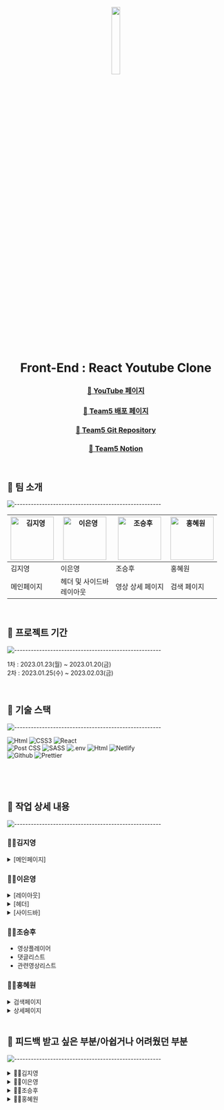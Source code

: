 <p align="center"> 
  <img src="https://user-images.githubusercontent.com/90189513/216623820-49ca21d0-b298-4a1c-9b48-cc667aba2369.png" width="20%" height="20%">
</p>

<h1 align="center"> Front-End : React Youtube Clone </h1>
<h3 align="center">  <a href="https://www.youtube.com/">🔗 YouTube 페이지</a> </h3>
<h3 align="center"><a href="https://fastidious-entremet-53e5ce.netlify.app/">🔗 Team5 배포 페이지 </a> </h3>
<h3 align="center">  <a href="https://github.com/react-toyproject-team5/react-youtube-clone">🔗 Team5 Git Repository</a> </h3>
<h3 align="center">  <a href="https://lace-marigold-6ad.notion.site/5-7985818b00654994beae56511e650d7b">🔗 Team5 Notion</a> </h3>

<br/>

## 🦖 팀 소개<br/>

![-----------------------------------------------------](https://raw.githubusercontent.com/andreasbm/readme/master/assets/lines/grass.png)

| <img src="https://user-images.githubusercontent.com/90189513/213643505-20b220f0-4b44-4cd7-81de-ad41e62a252b.png" width="100px" height="100px;" alt="김지영"> | <img src="https://user-images.githubusercontent.com/90189513/213642407-b57ea03c-6158-449d-b511-b6deeaa03019.png" width="100px" height="100px;" alt="이은영"> | <img src="https://user-images.githubusercontent.com/90189513/213642351-e0cbb3a1-2072-470e-8278-ea54bca73e1b.png" width="100px" height="100px;" alt="조승후"> | <img src="https://user-images.githubusercontent.com/90189513/213644979-b6364481-4cba-4376-8872-ff943c109946.jpeg"  width="100px" height="100px;" alt="홍혜원"> |
| ------------------------------------------------------------------------------------------------------------------------------------------------------------ | ------------------------------------------------------------------------------------------------------------------------------------------------------------ | ------------------------------------------------------------------------------------------------------------------------------------------------------------ | -------------------------------------------------------------------------------------------------------------------------------------------------------------- |
| 김지영                                                                                                                                                       | 이은영                                                                                                                                                       | 조승후                                                                                                                                                       | 홍혜원                                                                                                                                                         |
| 메인페이지                                                                                                                                                   | 헤더 및 사이드바 <br/> 레이아웃                                                                                                                              | 영상 상세 페이지                                                                                                                                             | 검색 페이지                                                                                                                                                    |

<br/>

## 🦖 프로젝트 기간

![-----------------------------------------------------](https://raw.githubusercontent.com/andreasbm/readme/master/assets/lines/grass.png)

1차 : 2023.01.23(월) ~ 2023.01.20(금)<br/>
2차 : 2023.01.25(수) ~ 2023.02.03(금)

<br/>

## 🦖 기술 스택

![-----------------------------------------------------](https://raw.githubusercontent.com/andreasbm/readme/master/assets/lines/grass.png)

<div>
  <div>

<!-- HTML5 -->

<img alt="Html" src ="https://img.shields.io/badge/HTML-E34F26.svg?&style=for-the-badge&logo=HTML5&logoColor=white"/> <!-- CSS --> <img alt="CSS3" src ="https://img.shields.io/badge/CSS3-FF9933.svg?&style=for-the-badge&logo=CSS3&logoColor=white"/> <!-- React --> <img alt="React" src="https://img.shields.io/badge/react-61DAFB?style=for-the-badge&logo=react&logoColor=black"><br/> <!-- Post CSS --> <img alt="Post CSS" src="https://img.shields.io/badge/Post CSS-DD3A0A?style=for-the-badge&logo=PostCSS&logoColor=white"> <!-- SCSS --> <img alt="SASS" src="https://img.shields.io/badge/SASS-CC6699?style=for-the-badge&logo=SASS&logoColor=white"> <!-- .env --> <img alt=".env" src="https://img.shields.io/badge/.ENV-ECD53F?style=for-the-badge&logo=.ENV&logoColor=white"> <!-- axios --> <img alt="Html" src ="https://img.shields.io/badge/axios-000.svg?&style=for-the-badge&logo=axios&logoColor=white"/> <!-- Netlify --> <img alt="Netlify" src="https://img.shields.io/badge/NETLIFY-00C7B7?style=for-the-badge&logo=NETLIFY&logoColor=white"><br/> <!-- Github --> <img alt="Github" src="https://img.shields.io/badge/Github-181717?style=for-the-badge&logo=Github&logoColor=white"> <!-- Prettier --> <img alt="Prettier" src="https://img.shields.io/badge/Prettier-F7B93E?style=for-the-badge&logo=Prettier&logoColor=black">

<br/>

<br/>

<br/>

## 🦖 작업 상세 내용

![-----------------------------------------------------](https://raw.githubusercontent.com/andreasbm/readme/master/assets/lines/grass.png)

### 👩‍💻김지영

<details>
<summary>[메인페이지]</summary>

- 비디오카드 생성
  - 비디오카드 호버링 시 3초 후 비디오 재생
- 무한 스크롤 가능
  </details>

### 👩‍💻이은영

<details>
<summary>[레이아웃]</summary>
- 영상 디테일 페이지 : 사이드바 모달 형태
- 그외 페이지
  - 사이드바 반응형에 따라, main 영역 사이즈 변경됨
- 스크롤 디자인
</details>

<details>
<summary>[헤더]</summary>
- 검색바 반응형
</details>

<details>
<summary>[사이드바]</summary>
- 데스크탑 사이즈에서는 버튼 클릭시, 토글로 열림
- 태블릿과 모바일 사이즈에서는 버튼 클릭시, 모달로 열림
- 모달일 때
  - 사이드바 외 영역 클릭시, 모달 닫기
  - 버튼으로 모달 닫기
- hover 시에만 스크롤 보임
</details>

### 👩‍💻조승후

- 영상플레이어
- 댓글리스트
- 관련영상리스트

### 👩‍💻홍혜원

<details>
<summary>검색페이지</summary>

- 해당 키워드에 관한 영상 나오기
  - header 컴포넌트 input에서 value값 받아오기
  - 채널 이미지 불러오기
  - 동영상 조회수 불러오기
  - 레이아웃 디자인
  - 네비게이션 토글 메뉴 구현
  - hover시 동영상 미리보기 기능 구현
  </details>

<details>
<summary>상세페이지</summary>

- 연관 동영상 불러오기
- 댓글 정보 가져오기 및 컴포넌트화 
  </details>

<br/>

## 🦖 피드백 받고 싶은 부분/아쉽거나 어려웠던 부분

![-----------------------------------------------------](https://raw.githubusercontent.com/andreasbm/readme/master/assets/lines/grass.png)

<details>
<summary>👩‍💻김지영</summary>

- 동영상 시간이 무조건 2숫자씩 되게 했습니다. 하지만, 10분 이하인 동영상인 경우, 분이 2글자일 필요가 없는데 더 좋은 방법이 있을지 궁급합니다.
- 조회수 함수를 더 좋게 만들 방법이 있을 지 궁금합니다.
- 시간 관계 상 필터와 미니 플레이어를 넣지 못해서 아쉽습니다.
- 무한 스크롤를 위해 axios를 불러와 데이터를 usestate에 넣었는데, 더 좋은 방법이 있을지 고민이 됩니다.

</details>
<details>
<summary>👩‍💻이은영</summary>

[피드백 받고 싶은 점]

- 페이지 공통 레이아웃
  - 헤더와 사이드바를 fixed로 설정했고 outlet은 헤더와 사이드바만큼 반응형마다 다르게 margin을 줬습니다. 괜찮은 방법인지 궁금합니다. 혹은 fixed된 공통 컴포넌트와 아웃렛을 margin을 주지 않고도 겹치지 않게 설정할 수 있는 방법이 있는지 궁금합니다.
- img src 대신 import로 이미지 불러오기
  - 이미지를 img src로 불러오는 것이 안돼서 import 하였습니다. 혹시 원인에 대해 아시는 것이 있으면 알려주시면 감사하겠습니다.
- 사이드바
  - 창크기별로 반응형을 만들고, 창크기별로 버튼에 다른 모션을 주는 것이 어려웠습니다. 버튼을 누르면 확장형 사이드바가 없어지거나 모달 사이드바가 뜨는 것에 대해, state를 하나로 하여 작업하다가 두 개로 변경하여 작업했습니다. 이 과정에서 헤더와 사이드바, app.js 전체 레이아웃 등 고려해야할 것이 많아 어려웠습니다. useContext를 사용해야 했는지 궁금합니다.

[어려웠던 점]

- useRef 사용
- 사이드바 슬라이드 transition
  - 컴포넌트 계층을 잘못 설계해 transition 적용이 되지 않았음. 작업한 컴포넌트를 대대적으로 수정해야했음.
- 반응형, 헤더의 버튼 클릭시 상황별로 사이드바 형태가 달라야했던 점
  </details>
  <details>
  <summary>👩‍💻조승후</summary>

- 설명1
- 설명2
</details>
<details>
<summary>👩‍💻홍혜원</summary>

- 설명1
- 설명2
</details>
